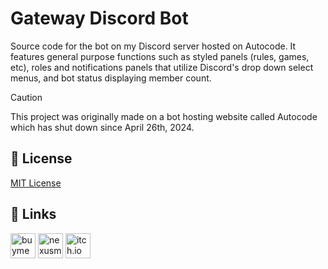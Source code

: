 # Gateway Discord Bot

Source code for the bot on my Discord server hosted on Autocode. It features general purpose functions such as styled panels (rules, games, etc), roles and notifications panels that utilize Discord's drop down select menus, and bot status displaying member count.

> [!CAUTION]
> This project was originally made on a bot hosting website called Autocode which has shut down since April 26th, 2024.

## 📄 License

[MIT License](https://choosealicense.com/licenses/mit/)

## 🔗 Links

<a href="https://buymeacoffee.com/noxtgm" target="_blank" rel="noreferrer"><img src="https://i.imgur.com/XMrXLUD.png" alt="buymeacoffee page" width="40" height="40"/></a> <a href="https://next.nexusmods.com/profile/noxtgm" target="_blank" rel="noreferrer"><img src="https://i.imgur.com/la4rbPq.png" alt="nexusmods page" width="40" height="40"/></a> <a href="https://noxtgm.itch.io" target="_blank" rel="noreferrer"><img src="https://i.imgur.com/d9pIWxO.png" alt="itch.io page" width="40" height="40"/></a>
